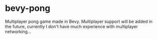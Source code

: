 # bevy-pong
Multiplayer pong game made in Bevy. Multiplayer support will be added in the future, currently I don't have much experience with multiplayer networking...
